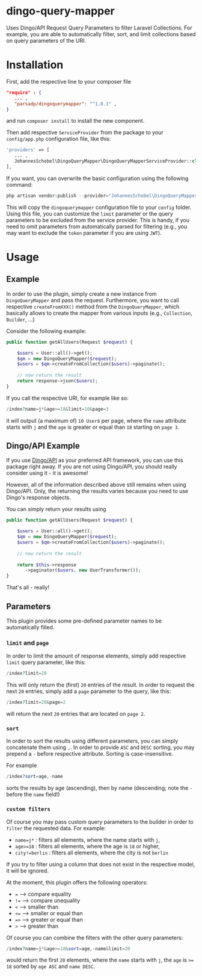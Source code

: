 # dingo-query-mapper
Uses Dingo/API Request Query Parameters to filter Laravel Collections.
For example, you are able to automatically filter, sort, and limit collections based on query parameters of the URI.

# Installation
First, add the respective line to your composer file
``` json
"require" : {
   ... ,
   "parsadp/dingoquerymapper": "^1.0.1" ,
}
```

and run `composer install` to install the new component.

Then add respective `ServiceProvider` from the package to your `config/app.php` configuration file, like this:

``` php
'providers' => [
   ... ,
   JohannesSchobel\DingoQueryMapper\DingoQueryMapperServiceProvider::class,
],
```

If you want, you can overwrite the basic configuration using the following command:

```php
php artisan vendor:publish --provider="JohannesSchobel\DingoQueryMapper\DingoQueryMapperServiceProvider" --tag="config"
```

This will copy the `dingoquerymapper` configuration file to your `config` folder. Using this file, you can 
customize the `limit` parameter or the query parameters to be excluded from the service provider.
This is handy, if you need to omit parameters from automatically parsed for filtering (e.g., you may want to 
exclude the `token` parameter if you are using `JWT`).

# Usage
## Example
In order to use the plugin, simply create a new instance from `DingoQueryMapper` and pass the request.
Furthermore, you want to call respective `createFromXXX()` method from the `DingoQueryMapper`, which basically
allows to create the mapper from various inputs (e.g., `Collection`, `Builder`, ...)

Consider the following example:

```php
public function getAllUsers(Request $request) {

    $users = User::all()->get();
    $qm = new DingoQueryMapper($request);
    $users = $qm->createFromCollection($users)->paginate();
        
    // now return the result
    return response->json($users);
}
```

If you call the respective URI, for example like so:
```php
/index?name=j*&age>=18&limit=10&page=3
```

it will output (a maximum of) `10 User`s per page, where the `name` attribute starts with `j` and the `age` is 
greater or equal than `18` starting on `page 3`.

## Dingo/API Example
If you use [Dingo/API](https://github.com/dingo/api) as your preferred API framework, you can use this package right 
away. If you are not using Dingo/API, you should really consider using it - it is awesome!

However, all of the information described above still remains when using Dingo/API. Only, the returning the results 
varies because you need to use Dingo's response objects.

You can simply return your results using
```php 
public function getAllUsers(Request $request) {

    $users = User::all()->get();
    $qm = new DingoQueryMapper($request);
    $users = $qm->createFromCollection($users)->paginate();
        
    // now return the result
    
    return $this->response
       ->paginator($users, new UserTransformer());
}
```

That's all - really!

## Parameters
This plugin provides some pre-defined parameter names to be automatically filled.

### `limit` and `page`
In order to limit the amount of response elements, simply add respective `limit` query parameter, like this:

```php
/index?limit=20
```

This will only return the (first) `20` entries of the result.
In order to request the next `20` entries, simply add a `page` parameter to the query, like this:
```php
/index?limit=20&page=2
```
will return the next `20` entries that are located on `page 2`.


### `sort`
In order to sort the results using different parameters, you can simply concatenate them using `,`. In order to provide `ASC` and `DESC` sorting, you may prepend a `-` before respective attribute. Sorting is case-insensitive.

For example
```php
/index?sort=age,-name
```
sorts the results by age (ascending), then by name (descending; note the `-` before the `name` field!)

### `custom filters`
Of course you may pass custom query parameters to the builder in order to `filter` the requested data.
For example:

* `name=j*` : filters all elements, where the name starts with `j`,
* `age>=18` : filters all elements, where the age is `18` or higher,
* `city!=berlin` : filters all elements, where the city is not `berlin`

If you try to filter using a column that does not exist in the respective model, it will be ignored.

At the moment, this plugin offers the following operators:
* `=` --> compare equality
* `!=` --> compare unequality
* `<` --> smaller than 
* `<=` --> smaller or equal than
* `=>` --> greater or equal than
* `>` --> greater than

Of course you can combine the filters with the other query parameters:
```php
/index?name=j*&age>=18&sort=age,-name&limit=20
```
would return the first `20` elements, where the `name` starts with `j`, the `age` is `>= 18` 
sorted by `age ASC` and `name DESC`.
